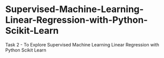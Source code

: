 # Supervised-Machine-Learning-Linear-Regression-with-Python-Scikit-Learn
Task 2 - To Explore Supervised Machine Learning Linear Regression with Python Scikit Learn

